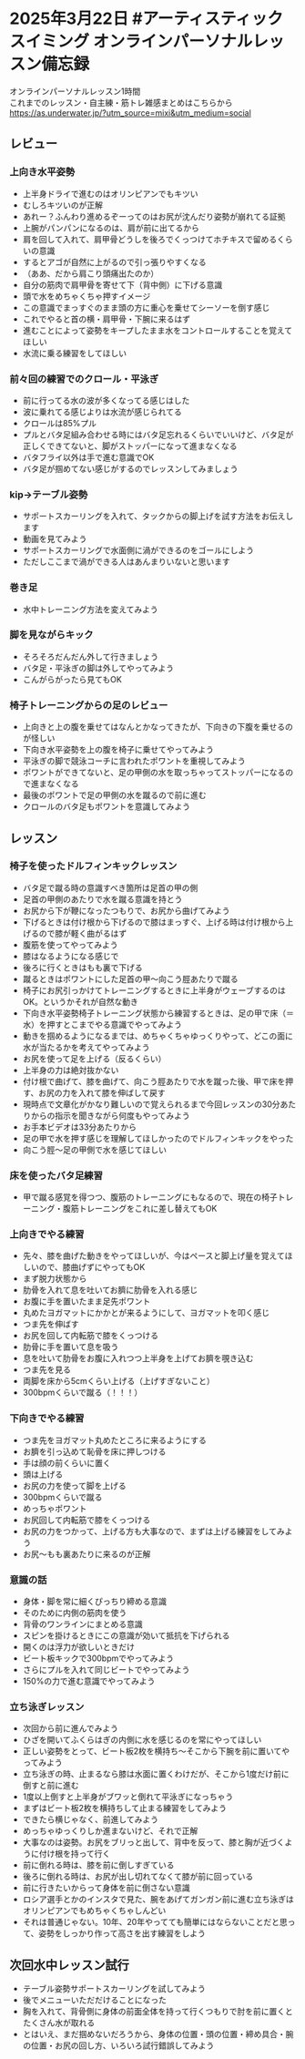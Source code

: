 # 2025年3月22日 #アーティスティックスイミング オンラインパーソナルレッスン備忘録
オンラインパーソナルレッスン1時間  
これまでのレッスン・自主練・筋トレ雑感まとめはこちらから  
https://as.underwater.jp/?utm_source=mixi&utm_medium=social  
## レビュー
### 上向き水平姿勢
- 上半身ドライで進むのはオリンピアンでもキツい
- むしろキツいのが正解
- あれー？ふんわり進めるぞーってのはお尻が沈んだり姿勢が崩れてる証拠
- 上腕がパンパンになるのは、肩が前に出てるから
- 肩を回して入れて、肩甲骨どうしを後ろでくっつけてホチキスで留めるくらいの意識
- するとアゴが自然に上がるので引っ張りやすくなる
- （ああ、だから肩こり頭痛出たのか）
- 自分の筋肉で肩甲骨を寄せて下（背中側）に下げる意識
- 頭で水をめちゃくちゃ押すイメージ
- この意識でまっすぐのまま頭の方に重心を乗せてシーソーを倒す感じ
- これでやると首の横・肩甲骨・下腕に来るはず
- 進むことによって姿勢をキープしたまま水をコントロールすることを覚えてほしい
- 水流に乗る練習をしてほしい
### 前々回の練習でのクロール・平泳ぎ
- 前に行ってる水の波が多くなってる感じはした
- 波に乗れてる感じよりは水流が感じられてる
- クロールは85%プル
- プルとバタ足組み合わせる時にはバタ足忘れるくらいでいいけど、バタ足が正しくできてないと、脚がストッパーになって進まなくなる
- バタフライ以外は手で進む意識でOK
- バタ足が掴めてない感じがするのでレッスンしてみましょう
### kip→テーブル姿勢
- サポートスカーリングを入れて、タックからの脚上げを試す方法をお伝えします
- 動画を見てみよう
- サポートスカーリングで水面側に渦ができるのをゴールにしよう
- ただしここまで渦ができる人はあんまりいないと思います
### 巻き足
- 水中トレーニング方法を変えてみよう
### 脚を見ながらキック
- そろそろだんだん外して行きましょう
- バタ足・平泳ぎの脚は外してやってみよう
- こんがらがったら見てもOK
### 椅子トレーニングからの足のレビュー
- 上向きと上の腹を乗せてはなんとかなってきたが、下向きの下腹を乗せるのが怪しい
- 下向き水平姿勢を上の腹を椅子に乗せてやってみよう
- 平泳ぎの脚で競泳コーチに言われたポワントを重視してみよう
- ポワントができてないと、足の甲側の水を取っちゃってストッパーになるので進まなくなる
- 最後のポワントで足の甲側の水を蹴るので前に進む
- クロールのバタ足もポワントを意識してみよう
## レッスン
### 椅子を使ったドルフィンキックレッスン
- バタ足で蹴る時の意識すべき箇所は足首の甲の側
- 足首の甲側のあたりで水を蹴る意識を持とう
- お尻から下が鞭になったつもりで、お尻から曲げてみよう
- 下げるときは付け根から下げるので膝はまっすぐ、上げる時は付け根から上げるので膝が軽く曲がるはず
- 腹筋を使ってやってみよう
- 膝はなるようになる感じで
- 後ろに行くときはもも裏で下げる
- 蹴るときはポワントにした足首の甲～向こう脛あたりで蹴る
- 椅子にお尻引っかけてトレーニングするときに上半身がウェーブするのはOK。というかそれが自然な動き
- 下向き水平姿勢椅子トレーニング状態から練習するときは、足の甲で床（＝水）を押すとこまでやる意識でやってみよう
- 動きを掴めるようになるまでは、めちゃくちゃゆっくりやって、どこの面に水が当たるかを考えてやってみよう
- お尻を使って足を上げる（反るくらい）
- 上半身の力は絶対抜かない
- 付け根で曲げて、膝を曲げて、向こう脛あたりで水を蹴った後、甲で床を押す、お尻の力を入れて膝を伸ばして戻す
- 現時点で文章化がかなり難しいので覚えられるまで今回レッスンの30分あたりからの指示を聞きながら何度もやってみよう
- お手本ビデオは33分あたりから
- 足の甲で水を押す感じを理解してほしかったのでドルフィンキックをやった
- 向こう脛～足の甲側で水を感じてほしい
### 床を使ったバタ足練習
- 甲で蹴る感覚を得つつ、腹筋のトレーニングにもなるので、現在の椅子トレーニング・腹筋トレーニングをこれに差し替えてもOK
### 上向きでやる練習
- 先々、膝を曲げた動きをやってほしいが、今はペースと脚上げ量を覚えてほしいので、膝曲げずにやってもOK
- まず脱力状態から
- 肋骨を入れて息を吐いてお臍に肋骨を入れる感じ
- お腹に手を置いたまま足先ポワント
- 丸めたヨガマットにかかとが来るようにして、ヨガマットを叩く感じ
- つま先を伸ばす
- お尻を回して内転筋で膝をくっつける
- 肋骨に手を置いて息を吸う
- 息を吐いて肋骨をお腹に入れつつ上半身を上げてお臍を覗き込む
- つま先を見る
- 両脚を床から5cmくらい上げる（上げすぎないこと）
- 300bpmくらいで蹴る（！！！）
### 下向きでやる練習
- つま先をヨガマット丸めたところに来るようにする
- お臍を引っ込めて恥骨を床に押しつける
- 手は顔の前くらいに置く
- 頭は上げる
- お尻の力を使って脚を上げる
- 300bpmくらいで蹴る
- めっちゃポワント
- お尻回して内転筋で膝をくっつける
- お尻の力をつかって、上げる方も大事なので、まずは上げる練習をしてみよう
- お尻～もも裏あたりに来るのが正解
### 意識の話
- 身体・脚を常に細くぴっちり締める意識
- そのために内側の筋肉を使う
- 背骨のワンラインにまとめる意識
- スピンを掛けるときにこの意識が効いて抵抗を下げられる
- 開くのは浮力が欲しいときだけ
- ビート板キックで300bpmでやってみよう
- さらにプルを入れて同じビートでやってみよう
- 150%の力で進む意識でやってみよう
### 立ち泳ぎレッスン
- 次回から前に進んでみよう
- ひざを開いてふくらはぎの内側に水を感じるのを常にやってほしい
- 正しい姿勢をとって、ビート板2枚を横持ち～そこから下腕を前に置いてやってみよう
- 立ち泳ぎの時、止まるなら膝は水面に置くわけだが、そこから1度だけ前に倒すと前に進む
- 1度以上倒すと上半身がブワッと倒れて平泳ぎになっちゃう
- まずはビート板2枚を横持ちして止まる練習をしてみよう
- できたら横じゃなく、前進してみよう
- めっちゃゆっくりしか進まないけど、それで正解
- 大事なのは姿勢。お尻をブリっと出して、背中を反って、膝と胸が近づくように付け根を持って行く
- 前に倒れる時は、膝を前に倒しすぎている
- 後ろに倒れる時は、お尻が出し切れてなくて膝が前に回っている
- 前に行きたいからって身体を前に倒さない意識
- ロシア選手とかのインスタで見た、腕をあげてガンガン前に進む立ち泳ぎはオリンピアンでもめちゃくちゃしんどい
- それは普通じゃない。10年、20年やってても簡単にはならないことだと思って、姿勢をしっかり作って高さを出す練習をしよう
## 次回水中レッスン試行
- テーブル姿勢サポートスカーリングを試してみよう
- 後でメニューいただだけることになった
- 胸を入れて、背骨側に身体の前面全体を持って行くつもりで肘を前に置くとたくさん水が取れる
- とはいえ、まだ掴めないだろうから、身体の位置・頭の位置・締め具合・腕の位置・お尻の回し方、いろいろ試行錯誤してみよう